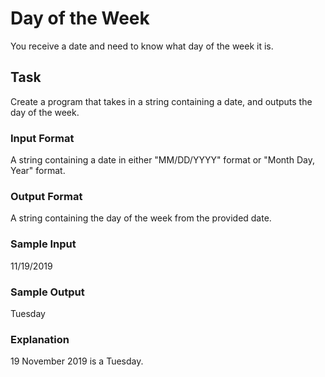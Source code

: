 <h1>Day of the Week</h1>
You receive a date and need to know what day of the week it is.

<h2>Task</h2>
Create a program that takes in a string containing a date, and outputs the day of the week.
<h3>Input Format</h3>
A string containing a date in either "MM/DD/YYYY" format or "Month Day, Year" format.
<h3>Output Format</h3>
A string containing the day of the week from the provided date.
<h3>Sample Input</h3>
11/19/2019
<h3>Sample Output</h3>
Tuesday
<h3>Explanation</h3>
19 November 2019 is a Tuesday.
